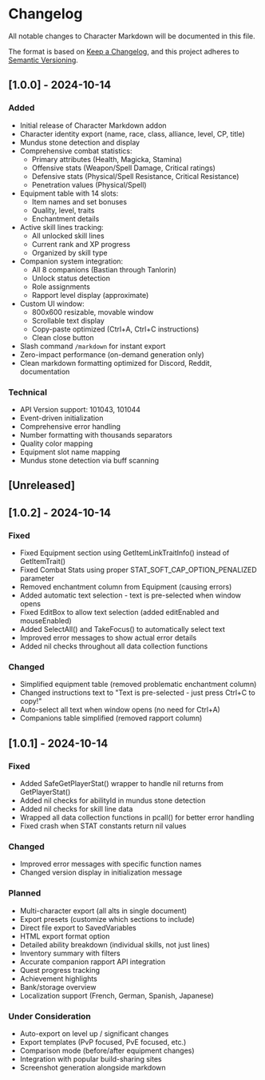 # Changelog

All notable changes to Character Markdown will be documented in this file.

The format is based on [Keep a Changelog](https://keepachangelog.com/en/1.0.0/),
and this project adheres to [Semantic Versioning](https://semver.org/spec/v2.0.0.html).

## [1.0.0] - 2024-10-14

### Added
- Initial release of Character Markdown addon
- Character identity export (name, race, class, alliance, level, CP, title)
- Mundus stone detection and display
- Comprehensive combat statistics:
  - Primary attributes (Health, Magicka, Stamina)
  - Offensive stats (Weapon/Spell Damage, Critical ratings)
  - Defensive stats (Physical/Spell Resistance, Critical Resistance)
  - Penetration values (Physical/Spell)
- Equipment table with 14 slots:
  - Item names and set bonuses
  - Quality, level, traits
  - Enchantment details
- Active skill lines tracking:
  - All unlocked skill lines
  - Current rank and XP progress
  - Organized by skill type
- Companion system integration:
  - All 8 companions (Bastian through Tanlorin)
  - Unlock status detection
  - Role assignments
  - Rapport level display (approximate)
- Custom UI window:
  - 800x600 resizable, movable window
  - Scrollable text display
  - Copy-paste optimized (Ctrl+A, Ctrl+C instructions)
  - Clean close button
- Slash command `/markdown` for instant export
- Zero-impact performance (on-demand generation only)
- Clean markdown formatting optimized for Discord, Reddit, documentation

### Technical
- API Version support: 101043, 101044
- Event-driven initialization
- Comprehensive error handling
- Number formatting with thousands separators
- Quality color mapping
- Equipment slot name mapping
- Mundus stone detection via buff scanning

## [Unreleased]

## [1.0.2] - 2024-10-14

### Fixed
- Fixed Equipment section using GetItemLinkTraitInfo() instead of GetItemTrait()
- Fixed Combat Stats using proper STAT_SOFT_CAP_OPTION_PENALIZED parameter
- Removed enchantment column from Equipment (causing errors)
- Added automatic text selection - text is pre-selected when window opens
- Fixed EditBox to allow text selection (added editEnabled and mouseEnabled)
- Added SelectAll() and TakeFocus() to automatically select text
- Improved error messages to show actual error details
- Added nil checks throughout all data collection functions

### Changed
- Simplified equipment table (removed problematic enchantment column)
- Changed instructions text to "Text is pre-selected - just press Ctrl+C to copy!"
- Auto-select all text when window opens (no need for Ctrl+A)
- Companions table simplified (removed rapport column)

## [1.0.1] - 2024-10-14

### Fixed
- Added SafeGetPlayerStat() wrapper to handle nil returns from GetPlayerStat()
- Added nil checks for abilityId in mundus stone detection
- Added nil checks for skill line data
- Wrapped all data collection functions in pcall() for better error handling
- Fixed crash when STAT constants return nil values

### Changed
- Improved error messages with specific function names
- Changed version display in initialization message

### Planned
- Multi-character export (all alts in single document)
- Export presets (customize which sections to include)
- Direct file export to SavedVariables
- HTML export format option
- Detailed ability breakdown (individual skills, not just lines)
- Inventory summary with filters
- Accurate companion rapport API integration
- Quest progress tracking
- Achievement highlights
- Bank/storage overview
- Localization support (French, German, Spanish, Japanese)

### Under Consideration
- Auto-export on level up / significant changes
- Export templates (PvP focused, PvE focused, etc.)
- Comparison mode (before/after equipment changes)
- Integration with popular build-sharing sites
- Screenshot generation alongside markdown

